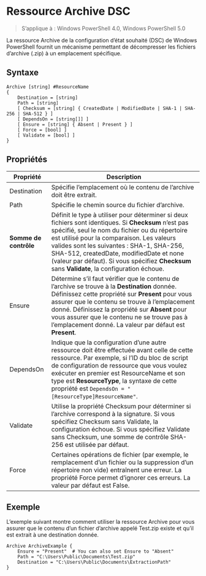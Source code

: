 # Ressource Archive DSC

> S’applique à : Windows PowerShell 4.0, Windows PowerShell 5.0

La ressource Archive de la configuration d’état souhaité (DSC) de Windows PowerShell fournit un mécanisme permettant de décompresser les fichiers d’archive (.zip) à un emplacement spécifique.

## Syntaxe 
```MOF
Archive [string] #ResourceName
{
    Destination = [string]
    Path = [string]
    [ Checksum = [string] { CreatedDate | ModifiedDate | SHA-1 | SHA-256 | SHA-512 } ]
    [ DependsOn = [string[]] ]
    [ Ensure = [string] { Absent | Present } ]
    [ Force = [bool] ]
    [ Validate = [bool] ]
}
```

## Propriétés

|  Propriété  |  Description   | 
|---|---| 
| Destination| Spécifie l’emplacement où le contenu de l’archive doit être extrait.| 
| Path| Spécifie le chemin source du fichier d’archive.| 
| __Somme de contrôle__| Définit le type à utiliser pour déterminer si deux fichiers sont identiques. Si __Checksum__ n’est pas spécifié, seul le nom du fichier ou du répertoire est utilisé pour la comparaison. Les valeurs valides sont les suivantes : SHA-1, SHA-256, SHA-512, createdDate, modifiedDate et none (valeur par défaut). Si vous spécifiez __Checksum__ sans __Validate__, la configuration échoue.| 
| Ensure| Détermine s’il faut vérifier que le contenu de l’archive se trouve à la __Destination__ donnée. Définissez cette propriété sur __Present__ pour vous assurer que le contenu se trouve à l’emplacement donné. Définissez la propriété sur __Absent__ pour vous assurer que le contenu ne se trouve pas à l’emplacement donné. La valeur par défaut est __Present__.| 
| DependsOn | Indique que la configuration d’une autre ressource doit être effectuée avant celle de cette ressource. Par exemple, si l’ID du bloc de script de configuration de ressource que vous voulez exécuter en premier est ResourceName et son type est __ResourceType__, la syntaxe de cette propriété est `DependsOn = "[ResourceType]ResourceName"`.| 
| Validate| Utilise la propriété Checksum pour déterminer si l’archive correspond à la signature. Si vous spécifiez Checksum sans Validate, la configuration échoue. Si vous spécifiez Validate sans Checksum, une somme de contrôle SHA-256 est utilisée par défaut.| 
| Force| Certaines opérations de fichier (par exemple, le remplacement d’un fichier ou la suppression d’un répertoire non vide) entraînent une erreur. La propriété Force permet d’ignorer ces erreurs. La valeur par défaut est False.| 

## Exemple

L’exemple suivant montre comment utiliser la ressource Archive pour vous assurer que le contenu d’un fichier d’archive appelé Test.zip existe et qu’il est extrait à une destination donnée.

```
Archive ArchiveExample {
    Ensure = "Present"  # You can also set Ensure to "Absent"
    Path = "C:\Users\Public\Documents\Test.zip"
    Destination = "C:\Users\Public\Documents\ExtractionPath"
} 
```
<!--HONumber=Feb16_HO4-->
